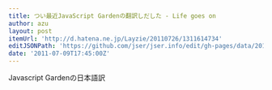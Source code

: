 ```yaml
---
title: つい最近JavaScript Gardenの翻訳しだした - Life goes on
author: azu
layout: post
itemUrl: 'http://d.hatena.ne.jp/Layzie/20110726/1311614734'
editJSONPath: 'https://github.com/jser/jser.info/edit/gh-pages/data/2011/07/index.json'
date: '2011-07-09T17:45:00Z'
---
```

Javascript Gardenの日本語訳

